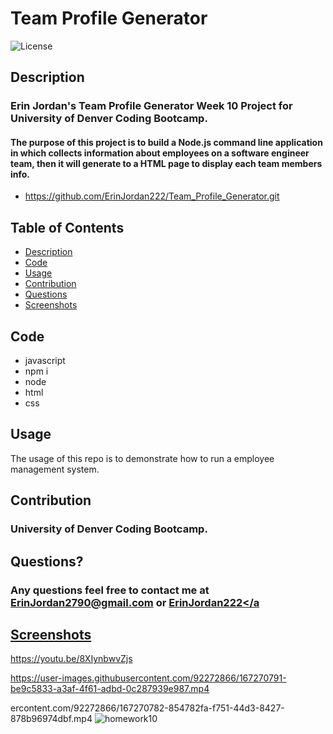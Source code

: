 # Team Profile Generator

 ![License](https://img.shields.io/badge/License-MIT-blue.svg)
 
## Description
### Erin Jordan's Team Profile Generator Week 10 Project for University of Denver Coding Bootcamp. 
#### The purpose of this project is to build a Node.js command line application in which collects information about employees on a software engineer team, then it will generate to a HTML page to display each team members info. 

* https://github.com/ErinJordan222/Team_Profile_Generator.git

## Table of Contents
* [Description](#description)
* [Code](#code)
* [Usage](#usage)
* [Contribution](#contribution)
* [Questions](#questions)
* [Screenshots](#screenshots)

## Code
* javascript
* npm i
* node
* html
* css

## Usage
The usage of this repo is to demonstrate how to run a employee management system. 

## Contribution
### University of Denver Coding Bootcamp.

## Questions?
### Any questions feel free to contact me at <a href="https://erinjordan2790@gmail.com">ErinJordan2790@gmail.com</a> or <a href="https://github.com/ErinJordan222">ErinJordan222</a

## Screenshots
 https://youtu.be/8XIynbwvZjs


https://user-images.githubusercontent.com/92272866/167270791-be9c5833-a3af-4f61-adbd-0c287939e987.mp4

ercontent.com/92272866/167270782-854782fa-f751-44d3-8427-878b96974dbf.mp4
![homework10](https://user-images.githubusercontent.com/92272866/167270802-e41785da-e649-4f38-9dba-70d1e6134b6a.png)


 
